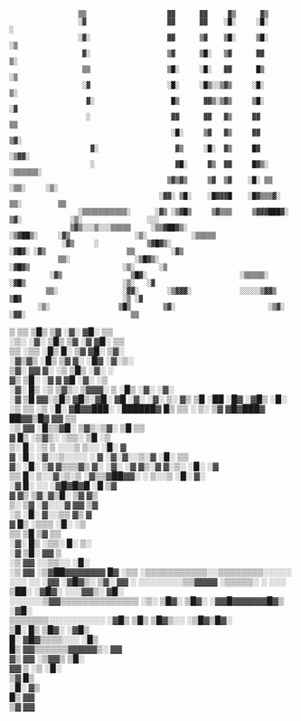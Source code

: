                      ▒▒                    ▓▓      ▓▓     ▓▒      ▓▒                                                    
                     ░▓                    ▓▓      ▓▓    ░█░     ░█░                             ░                      
                     ░▓░                   ▓▓      ▒▓    ▒█░     ▒█░                            ░▒                      
                      ▓░                   ▒▓      ▒█░   ▒▓      ▓▓                             ▒░                      
                      ▒▒                   ▒█░     ░█░   ▓▓      █▒                            ░▒                       
                      ░▓                   ░█░     ░█▒░░▒▓▒     ░█░                            ▒░                       
                       ▓░                   █▒      ▓▓▒░▒▓▒     ▒█░                           ░▓                        
                       ░                    ▓▓      ▓▓   ▓▒     ▓▓                            ▒▒                        
                                            ░█░     ▒▓   ▓▒     ▓▓                           ▒▓░                        
                        ▓░                   ▓▒     ░█░  ▓▒     █▓                        ░▒▓▓░                         
                        ░                    ▓█░     ▓▒  ▓▓     █▓▒░                    ░▒▒▒▒▒▒░                        
                                           ▒▓▒▓▒     ▒▓  ▒▓    ░█░ ▒▒                 ░▒▒░     ░▒░                      
                                         ░▓▓░ ▒█░    ░█▓▓▓█    ░█▓▒▒▒▓░              ▒▒░         ▒▒                     
                     ░▒▒▒▒▒▒▒▒▒▒▒░      ░▓▒ ░▒▓█▒     ▒▓▒▒▒     ▒▓▓▓███▓░          ▒▓░            ░▒░                ░░░
                   ▒▓▒░░░▒░░░▒▒▒▒▒     ░▒▒▓██▓▒░                     ░▒▓██▒░     ░▓▒                ░▒░           ░▒▒▒▒▒
                 ░▓▒     ░            ▒▓█▓▒░                             ░▓█▓░ ░▓▒                    ▒▒         ░▓▒    
                ▒▒░                ░▒█▓▒░                                  ░▓█▓▒                       ░▒░      ░▒      
              ░▓▒                 ▒█▓░                       ░▒▒▒▒▒░         ░▓█▒                        ░▒░   ░▓       
             ▒▒░                ░▓▓░       ░▒▓▓▓░            ░░░░░▒▓▓▒         ▒█▓                         ░▒ ░▓        
           ░▒░                 ▒█▒        ▒▓░                       ░▒▓░        ░▓▓░                          ▒▒        
▒         ▒▒                  ▒█▒        ▒▓                           ░▓░         ▓█░                         ▒▒        
░▒░     ░▓░                  ▒█▒        ▒▓                             ░▓          ▓█░                        ▒▒        
  ▒▒  ░▒▒                   ░█▒         █░                              ▒▓          ▓█░                       ▒▓░       
   ░▓▒▓▒                   ░█▒         ▒▓                                ▓░         ░█▓                      ░▓░▒░      
     ▒▓░                   ▓▓          ▓░                                ░▒          ▒█▒                    ░▓░  ░      
      ▓▒                  ▒█░         ░▓                                  ▓           ▓█                   ░▓░    ░▒    
      ░▓░                 █▒          ░▒     ▒▓▒░             ▒▓▓▓░       ▒           ░█▒                 ░▓░      ░▓░  
       ░▓                ▒█                 ▓▓░▒█▒           ▓█▒░▓█░                   ▓█                ░▓░        ░▓░ 
        ▒░               ▓▒                ▒█  ░██          ░█▓ ░▓█▒                   ░█░              ░▒            ▒▒
        ░▒              ░█░                ▓█▓▓███░         ░██████▓                    █▒             ▒▒              ░
         ▒░             ▒▓                 ▓█▓███▓           ██▓▓▒█▓                    ▓▓            ▒▒                
         ░▒             ▓▓                 ░█▒▒▓█░           ▒▓▒░▒▓░                    ▒█           ▒▒                 
          ▓             █▒                  ░▒▓▒░             ░▒▒░                      ▒█          ░▒                  
          ▒░            █░           ░▒                 ▒          ░░░▒ ▒░░             ░█░         ▓                   
           ▓           ░█░          ░▓░░▒░░░░      ░    ▓         ░▓░▓░░▒░▓             ░█░        ▒▒                   
           ▓░          ░█░          ▒▓ ▓▒▒▒▓▒      ▓░  ░▓░ ░▓     ▓▒░▓ ▓░▒░             ░█░       ░▓                    
           ▒▒           █░          ▒░░▓░▒░▒       ░▓▒▒▓██▓▓░     ░ ▒░░▒                ░█░       ▓░                    
           ░▓           █░            ░░             ░▓█▓█▓█                            ░█       ▒▓                     
            ▓           ▓▒                            ▒▓░▓▒█░                           ▒▓       ▓▒                     
            ▒░          ▒▓                            ░▓░░░▓                            ▓▓       ▒▓                     
            ░▒          ░█░                            ▓░░▒▒                            ▓▒        ▓                     
             ▓           █▒                            ░▒▒▒                            ░█░        ░▒                    
             ▒▒          ▒█                                                            ▒▓          ▒▒                   
             ░▓░          █▒                           ░▒▒░                            █░           ▒░                  
              ░▓          ▒█░                                                         ▓▓             ▒                  
               ░▒          ▓▓                                   ░░▒▒░░               ░█░                                
                ░▒          ▓▓                              ░▒▓██▓▓▓▓▓▓▓             █▓  ░▒▒ ░▒▒▒▒▒▒▒▒▒▒▒░░▒▒▒▒▒▒▒▒░░░░░
   ░░░            ░░        ░▓▓                           ░▓█▓▒░       ▒▓░          ▓▓                 ░  ░░░░░░░░▒▒▓▓▓▓
 ░▒▒▒▒▒░           ░     ░░░ ▒██░                       ░▓█▓░        ░░░▓▓▒░       ▓█░                                  
░░░░░░▒▓▓▒▒▒▒▒▒▒▒▒▒▒▒▒▒  ░▒░   ▒█▓░                    ▒█▓░       ░▓▓█▓▓▓▓▓▓█▓▒  ░▓█░                                   
▒▒▒▒▒▒▒░░░░░░░░░░               ░▓█▒                  ▒█▒       ▒█▓▒░░      ░▒█▓▒█▓░                                    
                                  ▒█░                 █▒      ▒█▓░            ░▓█▒                                      
                                   █░                        ▓█▓▒▒▒▒░░░        ░█▒                                      
                                   █▒                       ▓▓▒▒▒▒▒▒▓▓▓▓▓▒░     ▓▓                                      
                                   ▓▒                      ▓▓           ░▒▓▓▒   ▒█░                                     
                                   ▓▓                      ▒               ░▒   ░█░                                     
                                   ▒▓                                            █▒                                     
                                   ░█░                                           ▓▒                                     
                                    █▒                                           ▓▓                                     
                                    ▒▓                                           ▓▓                                     